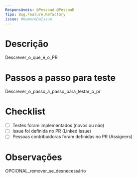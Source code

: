 ```yaml
---
Responsáveis: @PessoaA @PessoaB
Tipo: Bug,Feature,Refactory
issue: #numeroDaIssue
---
```


# Descrição

Descrever_o_que_é_o_PR

# Passos a passo para teste

Descrever_o_passo_a_passo_para_testar_o_pr

# Checklist

- [ ] Testes foram implementados (novos ou não)
- [ ] Issue foi definida no PR (Linked Issue)
- [ ] Pessoas contribuidoras foram definidas no PR (Assigners)

# Observações

OPCIONAL_remover_se_desnecessário
